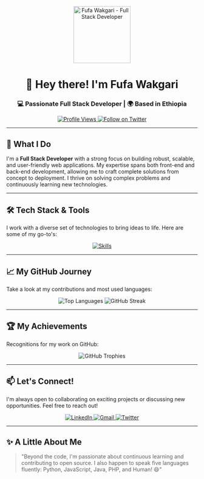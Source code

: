 <div align="center">
  <img src="https://avatars.githubusercontent.com/u/ 119033939?v=4" width="150px" alt="Fufa Wakgari - Full Stack Developer">
</div>

<h1 align="center">👋 Hey there! I'm Fufa Wakgari</h1>
<h3 align="center">💻 Passionate Full Stack Developer | 🌍 Based in Ethiopia</h3>

<p align="center">
  <a href="https://komarev.com/ghpvc/?username=fufex3934&label=PROFILE+VIEWS&color=6e40c9&style=for-the-badge" target="_blank">
    <img src="https://komarev.com/ghpvc/?username=fufex3934&label=PROFILE+VIEWS&color=6e40c9&style=for-the-badge" alt="Profile Views">
  </a>
  <a href="https://twitter.com/YourHandle" target="_blank">  <img src="https://img.shields.io/badge/Follow_@YourHandle-1DA1F2?style=for-the-badge&logo=twitter&logoColor=white" alt="Follow on Twitter">
  </a>
</p>

---

## 🚀 What I Do

I'm a **Full Stack Developer** with a strong focus on building robust, scalable, and user-friendly web applications. My expertise spans both front-end and back-end development, allowing me to craft complete solutions from concept to deployment. I thrive on solving complex problems and continuously learning new technologies.

---

## 🛠️ Tech Stack & Tools

I work with a diverse set of technologies to bring ideas to life. Here are some of my go-to's:

<p align="center">
  <a href="https://skillicons.dev">
    <img src="https://skillicons.dev/icons?i=html,css,javascript,typescript,react,nextjs,redux,tailwind,bootstrap,materialui,nodejs,express,python,flask,java,php,laravel,cpp,mysql,mongodb,firebase,git,github,vscode,npm,postman,docker,vercel" alt="Skills" />
  </a>
</p>

---

## 📈 My GitHub Journey

Take a look at my contributions and most used languages:

<p align="center">
  <img src="https://github-readme-stats.vercel.app/api/top-langs?username=fufex3934&show_icons=true&locale=en&layout=compact&theme=dark" alt="Top Languages" />
  <img src="https://github-readme-streak-stats.herokuapp.com/?user=fufex3934&theme=dark&hide_border=true" alt="GitHub Streak" />
</p>

---

## 🏆 My Achievements

Recognitions for my work on GitHub:

<p align="center">
  <img src="https://github-profile-trophy.vercel.app/?username=fufex3934&theme=onedark&no-bg=true&no-frame=true&margin-w=15&column=4" alt="GitHub Trophies" />
</p>

---

## 📫 Let's Connect!

I'm always open to collaborating on exciting projects or discussing new opportunities. Feel free to reach out!

<p align="center">
  <a href="https://linkedin.com/in/fufa-wakgari-85b412228" target="_blank">
    <img src="https://img.shields.io/badge/LinkedIn-0A66C2?style=for-the-badge&logo=linkedin&logoColor=white" alt="LinkedIn">
  </a>
  <a href="mailto:fufawakgari174@gmail.com">
    <img src="https://img.shields.io/badge/Gmail-EA4335?style=for-the-badge&logo=gmail&logoColor=white" alt="Gmail">
  </a>
  <a href="https://twitter.com/YourHandle" target="_blank">  <img src="https://img.shields.io/badge/Twitter-1DA1F2?style=for-the-badge&logo=twitter&logoColor=white" alt="Twitter">
  </a>
</p>

---

## ✨ A Little About Me

> "Beyond the code, I'm passionate about continuous learning and contributing to open source. I also happen to speak five languages fluently: Python, JavaScript, Java, PHP, and Human! 😄"
